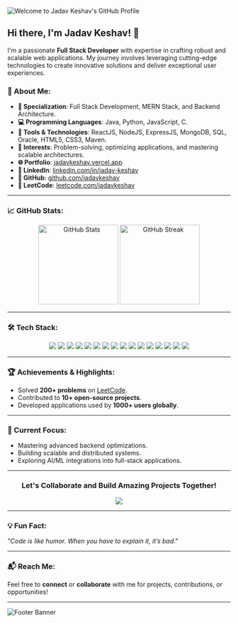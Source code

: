 ![Welcome to Jadav Keshav's GitHub Profile](https://via.placeholder.com/1200x300?text=Welcome+to+Jadav+Keshav%27s+GitHub+Profile&bg=003366&fg=ffffff)

## Hi there, I'm **Jadav Keshav**! 👋

I'm a passionate **Full Stack Developer** with expertise in crafting robust and scalable web applications. My journey involves leveraging cutting-edge technologies to create innovative solutions and deliver exceptional user experiences.

### 🚀 About Me:
- **🌟 Specialization**: Full Stack Development, MERN Stack, and Backend Architecture.
- **💻 Programming Languages**: Java, Python, JavaScript, C.
- **🔧 Tools & Technologies**: ReactJS, NodeJS, ExpressJS, MongoDB, SQL, Oracle, HTML5, CSS3, Maven.
- **🎯 Interests**: Problem-solving, optimizing applications, and mastering scalable architectures.
- **🌐 Portfolio**: [jadavkeshav.vercel.app](https://jadavkeshav.vercel.app)
- **📂 LinkedIn**: [linkedin.com/in/jadav-keshav](https://www.linkedin.com/in/jadav-keshav)
- **📂 GitHub**: [github.com/jadavkeshav](https://github.com/jadavkeshav)
- **📂 LeetCode**: [leetcode.com/jadavkeshav](https://leetcode.com/jadavkeshav)

---

### 📈 GitHub Stats:
<div align="center">
  <img height="180em" src="https://github-readme-stats.vercel.app/api?username=jadavkeshav&show_icons=true&hide_title=false&include_all_commits=true&theme=radical" alt="GitHub Stats" />
  <img height="180em" src="https://github-readme-streak-stats.herokuapp.com?user=jadavkeshav&theme=radical" alt="GitHub Streak" />
</div>

---

### 🛠️ Tech Stack:
<div align="center">
  <img src="https://img.shields.io/badge/Java-%23ED8B00.svg?style=for-the-badge&logo=java&logoColor=white" />
  <img src="https://img.shields.io/badge/Maven-%23C71A36.svg?style=for-the-badge&logo=apache-maven&logoColor=white" />
  <img src="https://img.shields.io/badge/React-%2361DAFB.svg?style=for-the-badge&logo=react&logoColor=black" />
  <img src="https://img.shields.io/badge/Node.js-%23339933.svg?style=for-the-badge&logo=node.js&logoColor=white" />
  <img src="https://img.shields.io/badge/Express.js-%23404d59.svg?style=for-the-badge&logo=express&logoColor=white" />
  <img src="https://img.shields.io/badge/MongoDB-%2347A248.svg?style=for-the-badge&logo=mongodb&logoColor=white" />
  <img src="https://img.shields.io/badge/SQL-%23007396.svg?style=for-the-badge&logo=sql&logoColor=white" />
  <img src="https://img.shields.io/badge/HTML5-%23E34F26.svg?style=for-the-badge&logo=html5&logoColor=white" />
  <img src="https://img.shields.io/badge/CSS3-%231572B6.svg?style=for-the-badge&logo=css3&logoColor=white" />
  <img src="https://img.shields.io/badge/Python-%233776AB.svg?style=for-the-badge&logo=python&logoColor=white" />
  <img src="https://img.shields.io/badge/C-%23A8B9CC.svg?style=for-the-badge&logo=c&logoColor=white" />
  <img src="https://img.shields.io/badge/Oracle-%23F80000.svg?style=for-the-badge&logo=oracle&logoColor=white" />
  <img src="https://img.shields.io/badge/Git-%23F05033.svg?style=for-the-badge&logo=git&logoColor=white" />
  <img src="https://img.shields.io/badge/Postman-%23FF6C37.svg?style=for-the-badge&logo=postman&logoColor=white" />
  <img src="https://img.shields.io/badge/Bootstrap-%23563D7C.svg?style=for-the-badge&logo=bootstrap&logoColor=white" />
  <img src="https://img.shields.io/badge/Docker-%232496ED.svg?style=for-the-badge&logo=docker&logoColor=white" />
</div>

---

### 🏆 Achievements & Highlights:
- Solved **200+ problems** on [LeetCode](https://leetcode.com/jadavkeshav).
- Contributed to **10+ open-source projects**.
- Developed applications used by **1000+ users globally**.

---

### 📌 Current Focus:
- Mastering advanced backend optimizations.
- Building scalable and distributed systems.
- Exploring AI/ML integrations into full-stack applications.

---

<div align="center">
  <h3>Let's Collaborate and Build Amazing Projects Together!</h3>
  <img src="https://via.placeholder.com/800x150?text=Code+%7C+Innovate+%7C+Build&bg=ffffff&fg=003366" />
</div>

---

### 💡 Fun Fact:
_"Code is like humor. When you have to explain it, it’s bad."_

---

### 📬 Reach Me:
Feel free to **connect** or **collaborate** with me for projects, contributions, or opportunities!

---

![Footer Banner](https://via.placeholder.com/1200x150?text=Thanks+for+visiting!+Have+a+great+day!&bg=003366&fg=ffffff)
